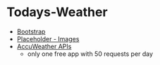 # Todays-Weather
 
* [Bootstrap](https://getbootstrap.com/)
* [Placeholder - Images](https://placeholder.com/)
* [AccuWeather APIs](https://developer.accuweather.com/)
    * only one free app with 50 requests per day

